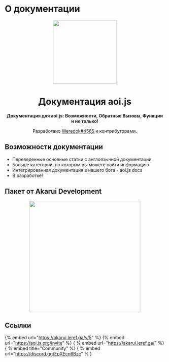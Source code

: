 # О документации
<p align="center">
  <a href="https://aoi.js.org">
    <img width="200" src="https://cdn.discordapp.com/attachments/804813961190572093/924765606056701952/aoits.png">
  </a>
</p>

<h1 align="center">Документация aoi.js</h1>

<div align="center">

**Документация для aoi.js: Возможности, Обратные Вызовы, Функции и не только!**


Разработано [Weredok#4565](https://discord.com/users/828198636549832737) и контрибуторами.

[npm-image]: http://img.shields.io/npm/v/aoi.js.svg?style=flat-square
[npm-url]: http://npmjs.org/package/aoi.js
[download-image]: https://img.shields.io/npm/dt/aoi.js.svg?style=flat-square
[download-url]: https://npmjs.org/package/aoi.js
[aoijs-server]: https://img.shields.io/discord/773352845738115102?color=5865F2&logo=discord&logoColor=white
[aoijs-server-url]: https://aoi.js.org/invite
    
</div>

## Возможности документации

- Переведенные основные статьи с англоязычной документации
- Больше категорий, по которым вы можете найти информацию
- Интегрированная документация в нашего бота - aoi.js docs
- В разработке!
 
## Пакет от Akarui Development

<p align="center">
  <a href="https://aoi.js.org/invite">
    <img width="350" src="https://cdn.discordapp.com/attachments/804813961190572093/909447704978001931/Akarui_Development_Banner.png">
  </a>
</p>

    
## Ссылки
{% embed url="https://akarui.leref.ga/v/5" %}
{% embed url="https://aoi.js.org/invite" %}
{ % embed url="https://akarui.leref.ga/" %}
{ % embed title="Community" %}
{ % embed url="https://discord.gg/EpXEcn6Bzc" % }
